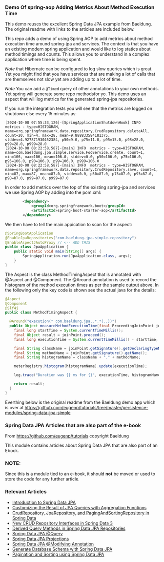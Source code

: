 
### Demo Of spring-aop Adding Metrics About Method Execution Time

This demo reuses the excellent Spring Data JPA example from Baeldung. The original readme with links to the articles
are included below.

This repo adds a demo of using Spring AOP to add metrics about method execution time around spring-jpa and services. 
The context is that you have an existing modern spring application and would like to log statics about 
method timings and counts. This allows you to understand in a complex application where time is being spent. 

*Note* that Hibernate can be configured to log slow queries which is great. Yet you might find that you have 
services that are making a lot of calls that are themselves not slow yet are adding up to a lot of time. 

*Note* You can add a `@Timed` query of other annotations to your own methods. Yet spring will generate some repo methodsfor yo. This demo uses an aspect that will log metrics for the generated spring-jpa repositories. 

If you run the integration tests you will see that the metrics are logged on shutdown else every 15 minutes as: 

```text
[2024-10-08 07:55:33,126]-[SpringApplicationShutdownHook] INFO  metrics - type=HISTOGRAM, name=org.springframework.data.repository.CrudRepository.deleteAll, count=20, min=4, max=28, mean=9.888833584181375, stddev=4.927871930452384, p50=9.0, p75=11.0, p95=15.0, p98=28.0, p99=28.0, p999=28.0
[2024-10-08 08:22:58,587]-[main] INFO  metrics - type=HISTOGRAM, name=com.baeldung.jpa.simple.service.FooService.create, count=1, min=106, max=106, mean=106.0, stddev=0.0, p50=106.0, p75=106.0, p95=106.0, p98=106.0, p99=106.0, p999=106.0
[2024-10-08 08:22:58,587]-[main] INFO  metrics - type=HISTOGRAM, name=org.springframework.data.repository.CrudRepository.save, count=1, min=87, max=87, mean=87.0, stddev=0.0, p50=87.0, p75=87.0, p95=87.0, p98=87.0, p99=87.0, p999=87.0
```

In order to add metrics over the top of the existing spring-jpa and services we use Spring AOP by adding into the pom.xml:

```xml
        <dependency>
            <groupId>org.springframework.boot</groupId>
            <artifactId>spring-boot-starter-aop</artifactId>
        </dependency>
```

We then have to tell the main appication to scan for the aspect:

```java
@SpringBootApplication
@EnableJpaRepositories("com.baeldung.jpa.simple.repository")
@EnableAspectJAutoProxy // <-- ADD THIS
public class JpaApplication {
    public static void main(String[] args) {
        SpringApplication.run(JpaApplication.class, args);
    }
}
```

The Aspect is the class MethodTimingAspect that is annotated with @Aspect and @Component. The @Around annotation is used
to record the histogram of the method execution times as per the sample output above. In the following 
only the key code is shown see the actual java for the details: 

```java
@Aspect
@Component
@Slf4j
public class MethodTimingAspect {

  @Around("execution(* com.baeldung.jpa..*.*(..))")
  public Object measureMethodExecutionTime(final ProceedingJoinPoint joinPoint) throws Throwable {
    final long startTime = System.currentTimeMillis();
    final Object result = joinPoint.proceed();
    final long executionTime = System.currentTimeMillis() - startTime;

    final String className = joinPoint.getSignature().getDeclaringTypeName();
    final String methodName = joinPoint.getSignature().getName();
    final String histogramName = className + "." + methodName;

    meterRegistry.histogram(histogramName).update(executionTime);

    log.trace("Duration was {} ms for {}", executionTime, histogramName);

    return result;
  }
}
```

Everthing below is the original readme from the Baeldung demo app which is over at https://github.com/eugenp/tutorials/tree/master/persistence-modules/spring-data-jpa-simple

### Spring Data JPA Articles that are also part of the e-book

From https://github.com/eugenp/tutorials copyright Baeldung

This module contains articles about Spring Data JPA that are also part of an Ebook.


### NOTE: 

Since this is a module tied to an e-book, it should **not** be moved or used to store the code for any further article.

### Relevant Articles
- [Introduction to Spring Data JPA](https://www.baeldung.com/the-persistence-layer-with-spring-data-jpa)
- [Customizing the Result of JPA Queries with Aggregation Functions](https://www.baeldung.com/jpa-queries-custom-result-with-aggregation-functions)
- [CrudRepository, JpaRepository, and PagingAndSortingRepository in Spring Data](https://www.baeldung.com/spring-data-repositories)
- [New CRUD Repository Interfaces in Spring Data 3](https://www.baeldung.com/spring-data-3-crud-repository-interfaces)
- [Derived Query Methods in Spring Data JPA Repositories](https://www.baeldung.com/spring-data-derived-queries)
- [Spring Data JPA @Query](https://www.baeldung.com/spring-data-jpa-query)
- [Spring Data JPA Projections](https://www.baeldung.com/spring-data-jpa-projections)
- [Spring Data JPA @Modifying Annotation](https://www.baeldung.com/spring-data-jpa-modifying-annotation)
- [Generate Database Schema with Spring Data JPA](https://www.baeldung.com/spring-data-jpa-generate-db-schema)
- [Pagination and Sorting using Spring Data JPA](https://www.baeldung.com/spring-data-jpa-pagination-sorting)
